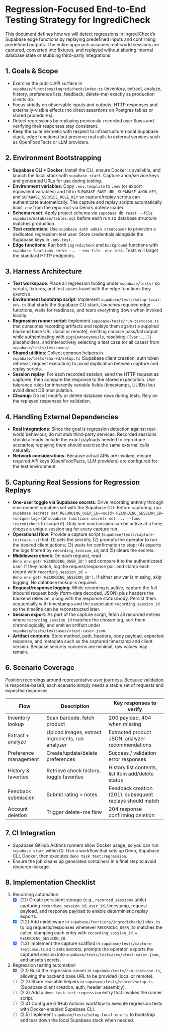 # Regression-Focused End-to-End Testing Strategy for IngrediCheck

This document defines how we will detect regressions in IngrediCheck’s Supabase edge functions by replaying predefined inputs and confirming predefined outputs. The entire approach assumes real-world sessions are captured, converted into fixtures, and replayed without altering internal database state or stubbing third-party integrations.

## 1. Goals & Scope
- Exercise the public API surface in `supabase/functions/ingredicheck/index.ts` (inventory, extract, analyze, history, preference lists, feedback, delete-me) exactly as production clients do.
- Focus strictly on observable inputs and outputs: HTTP responses and externally-visible effects (no direct assertions on Postgres tables or stored procedures).
- Detect regressions by replaying previously-recorded user flows and verifying their responses stay consistent.
- Keep the suite hermetic with respect to infrastructure (local Supabase stack, edge functions) but preserve real calls to external services such as OpenFoodFacts or LLM providers.

## 2. Environment Bootstrapping
- **Supabase CLI + Docker**: Install the CLI, ensure Docker is available, and launch the local stack with `supabase start`. Capture anon/service keys and generated URLs for use during testing.
- **Environment variables**: Copy `.env.template` to `.env` (or export equivalent variables) and fill in `SUPABASE_BASE_URL`, `SUPABASE_ANON_KEY`, and `SUPABASE_SERVICE_ROLE_KEY` so capture/replay scripts can authenticate automatically. The capture and replay scripts automatically load `.env` from the repo root via Deno’s dotenv loader.
- **Schema reset**: Apply project schema via `supabase db reset --file supabase/database/tables.sql` before each run so database structure matches production.
- **Test credentials**: Use `supabase auth admin createuser` to provision a dedicated regression-test user. Store credentials alongside the Supabase keys in `.env.test`.
- **Edge functions**: Run both `ingredicheck` and `background` functions with `supabase functions serve ... --env-file .env.test`. Tests will target the standard HTTP endpoints.

## 3. Harness Architecture
- **Test workspace**: Place all regression tooling under `supabase/tests/` so scripts, fixtures, and test cases travel with the edge functions they exercise.
- **Environment bootstrap script**: Implement `supabase/tests/setup-local-env.ts` that starts the Supabase CLI stack, launches required edge functions, waits for readiness, and tears everything down when invoked locally.
- **Regression runner script**: Implement `supabase/tests/run-testcase.ts` that consumes recording artifacts and replays them against a supplied backend base URL (local or remote), emitting concise pass/fail output while authenticating with `signInAnonymously`, resolving `{{var:...}}` placeholders, and interactively selecting a test case (or all cases) from `supabase/tests/testcases/`.
- **Shared utilities**: Collect common helpers in `supabase/tests/shared/setup.ts` (Supabase client creation, auth token retrieval, request execution) to avoid duplication between capture and replay scripts.
- **Session replay**: For each recorded session, send the HTTP request as captured, then compare the response to the stored expectation. Use tolerance rules for inherently variable fields (timestamps, UUIDs) but avoid direct DB manipulation.
- **Cleanup**: Do not modify or delete database rows during tests. Rely on the replayed responses for validation.

## 4. Handling External Dependencies
- **Real integrations**: Since the goal is regression detection against real-world behaviour, do not stub third-party services. Recorded sessions should already include the exact payloads needed to reproduce scenarios; replaying them should exercise the same external calls naturally.
- **Network considerations**: Because actual APIs are invoked, ensure required API keys (OpenFoodFacts, LLM providers) are configured for the test environment.

## 5. Capturing Real Sessions for Regression Replays
- **One-user toggle via Supabase secrets**: Drive recording entirely through environment variables set with the Supabase CLI. Before capturing, run `supabase secrets set RECORDING_USER_ID=<uuid> RECORDING_SESSION_ID=<unique-tag>` (or `supabase functions secrets set ... --func ingredicheck` to scope it). Only one user/session can be active at a time; choose a unique session tag for every capture run.
- **Operational flow**: Provide a capture script (`supabase/tests/capture-testcase.ts`) that: (1) sets the secrets; (2) prompts the operator to run the desired client actions; (3) waits for confirmation to stop; (4) exports the logs filtered by `recording_session_id`; and (5) clears the secrets.
- **Middleware check**: On each request, read `Deno.env.get('RECORDING_USER_ID')` and compare it to the authenticated user. If they match, log the request/response pair and stamp each record with `recording_session_id = Deno.env.get('RECORDING_SESSION_ID')`. If either env var is missing, skip logging. No database lookup is required.
- **Request/response logging**: While recording is active, capture the full inbound request body (form-data decoded, JSON) plus headers the backend relies on, along with the response status/body. Persist them sequentially with timestamps and the associated `recording_session_id` so the timeline can be reconstructed later.
- **Session export**: As part of the capture script, fetch all recorded entries where `recording_session_id` matches the chosen tag, sort them chronologically, and emit an artifact under `supabase/tests/testcases/<test-case>.json`.
- **Artifact contents**: Store method, path, headers, body payload, expected response, and metadata such as the captured timestamp and client version. Because security concerns are minimal, raw values may remain.

## 6. Scenario Coverage

Position recordings around representative user journeys. Because validation is response-based, each scenario simply needs a stable set of requests and expected responses.

| Flow | Description | Key responses to verify |
| --- | --- | --- |
| Inventory lookup | Scan barcode, fetch product | 200 payload, 404 when missing |
| Extract + analyze | Upload images, extract ingredients, run analyzer | Extracted product JSON, analyzer recommendations |
| Preference management | Create/update/delete preferences | Success / validation error responses |
| History & favorites | Retrieve check history, toggle favorites | History list contents, list item add/delete status |
| Feedback submission | Submit rating + notes | Feedback creation (201), subsequent replays should match |
| Account deletion | Trigger delete-me flow | 204 response confirming deletion |

## 7. CI Integration
- Supabase GitHub Actions runners allow Docker usage, so you can run `supabase start` within CI. Use a workflow that sets up Deno, Supabase CLI, Docker, then executes `deno task test:regression`.
- Ensure the job cleans up generated containers in a final step to avoid resource leakage.

## 8. Implementation Checklist
1. Recording automation  
   - [x] (1.1) Create persistent storage (e.g., `recorded_sessions` table) capturing `recording_session_id`, `user_id`, timestamp, request payload, and response payload to enable deterministic replay exports.  
   - [x] (1.2) Add middleware in `supabase/functions/ingredicheck/index.ts` to log requests/responses whenever `RECORDING_USER_ID` matches the caller, stamping each entry with `recording_session_id = RECORDING_SESSION_ID`.  
   - [x] (1.3) Implement the capture scaffold in `supabase/tests/capture-testcase.ts` so it sets secrets, prompts the operator, exports the captured session into `supabase/tests/testcases/<test-case>.json`, and unsets secrets.  

2. Regression testing automation  
   - [x] (2.1) Build the regression runner in `supabase/tests/run-testcase.ts`, allowing the backend base URL to be provided (local or remote).  
   - [ ] (2.2) Share reusable helpers in `supabase/tests/shared/setup.ts` (Supabase client creation, auth, header assembly).  
   - [ ] (2.3) Add a `deno task test:regression` entry that invokes the runner script.  
   - [ ] (2.4) Configure GitHub Actions workflow to execute regression tests with Docker-enabled Supabase CLI.  
   - [ ] (2.5) Implement `supabase/tests/setup-local-env.ts` to bootstrap and tear down the local Supabase stack when needed.  
